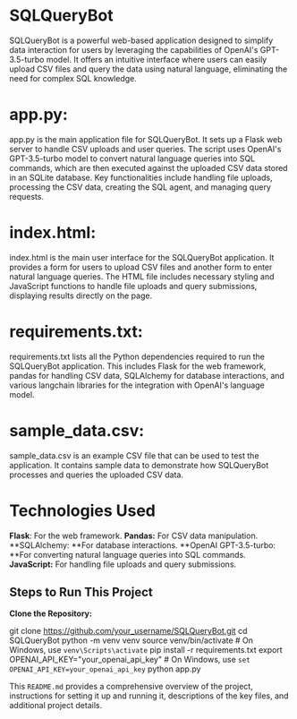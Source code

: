 # SQLQueryBot
SQLQueryBot is a powerful web-based application designed to simplify data interaction for users by leveraging the capabilities of OpenAI's GPT-3.5-turbo model. It offers an intuitive interface where users can easily upload CSV files and query the data using natural language, eliminating the need for complex SQL knowledge. 
# app.py:
app.py is the main application file for SQLQueryBot. It sets up a Flask web server to handle CSV uploads and user queries. The script uses OpenAI's GPT-3.5-turbo model to convert natural language queries into SQL commands, which are then executed against the uploaded CSV data stored in an SQLite database. Key functionalities include handling file uploads, processing the CSV data, creating the SQL agent, and managing query requests.
# index.html:
index.html is the main user interface for the SQLQueryBot application. It provides a form for users to upload CSV files and another form to enter natural language queries. The HTML file includes necessary styling and JavaScript functions to handle file uploads and query submissions, displaying results directly on the page.
# requirements.txt:
requirements.txt lists all the Python dependencies required to run the SQLQueryBot application. This includes Flask for the web framework, pandas for handling CSV data, SQLAlchemy for database interactions, and various langchain libraries for the integration with OpenAI's language model.
# sample_data.csv:
sample_data.csv is an example CSV file that can be used to test the application. It contains sample data to demonstrate how SQLQueryBot processes and queries the uploaded CSV data.
# Technologies Used
**Flask**: For the web framework.
**Pandas:** For CSV data manipulation.
**SQLAlchemy: **For database interactions.
**OpenAI GPT-3.5-turbo: **For converting natural language queries into SQL commands.
**JavaScript:** For handling file uploads and query submissions.

## Steps to Run This Project

**Clone the Repository:**
   
   git clone https://github.com/your_username/SQLQueryBot.git
   cd SQLQueryBot
   python -m venv venv
   source venv/bin/activate  # On Windows, use `venv\Scripts\activate`
   pip install -r requirements.txt
   export OPENAI_API_KEY="your_openai_api_key"  # On Windows, use `set OPENAI_API_KEY=your_openai_api_key`
   python app.py





This `README.md` provides a comprehensive overview of the project, instructions for setting it up and running it, descriptions of the key files, and additional project details.
